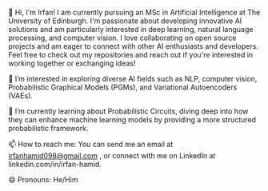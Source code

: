 👋 Hi, I'm Irfan! I am currently pursuing an MSc in Artificial Intelligence at The University of Edinburgh. I'm passionate about developing innovative AI solutions and am particularly interested in deep learning, natural language processing, and computer vision. I love collaborating on open source projects and am eager to connect with other AI enthusiasts and developers. Feel free to check out my repositories and reach out if you're interested in working together or exchanging ideas!

👀 I’m interested in exploring diverse AI fields such as NLP, computer vision, Probabilistic Graphical Models (PGMs), and Variational Autoencoders (VAEs).

🌱 I’m currently learning about Probabilistic Circuits, diving deep into how they can enhance machine learning models by providing a more structured probabilistic framework.

📫 How to reach me: You can send me an email at irfanhamid098@gmail.com , or connect with me on LinkedIn at linkedin.com/in/irfan-hamid.

😄 Pronouns: He/Him

<!---
Irfan-Hamid/Irfan-Hamid is a ✨ special ✨ repository because its `README.md` (this file) appears on your GitHub profile.
You can click the Preview link to take a look at your changes.
--->

